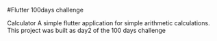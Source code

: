 #Flutter 100days challenge

Calculator
A simple flutter application for simple arithmetic calculations. This project was built as day2 of the 100 days challenge
